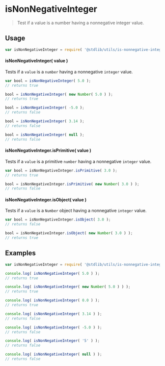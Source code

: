 # isNonNegativeInteger

> Test if a value is a number having a nonnegative integer value.

<!-- <usage> -->

## Usage

``` javascript
var isNonNegativeInteger = require( '@stdlib/utils/is-nonnegative-integer' );
```

#### isNonNegativeInteger( value )

Tests if a `value` is a `number` having a nonnegative `integer` value.

``` javascript
var bool = isNonNegativeInteger( 5.0 );
// returns true

bool = isNonNegativeInteger( new Number( 5.0 ) );
// returns true

bool = isNonNegativeInteger( -5.0 );
// returns false

bool = isNonNegativeInteger( 3.14 );
// returns false

bool = isNonNegativeInteger( null );
// returns false
```

#### isNonNegativeInteger.isPrimitive( value )

Tests if a `value` is a primitive `number` having a nonnegative `integer` value.

``` javascript
var bool = isNonNegativeInteger.isPrimitive( 3.0 );
// returns true

bool = isNonNegativeInteger.isPrimitive( new Number( 3.0 ) );
// returns false
```

#### isNonNegativeInteger.isObject( value )

Tests if a `value` is a `Number` object having a nonnegative `integer` value.

``` javascript
var bool = isNonNegativeInteger.isObject( 3.0 );
// returns false

bool = isNonNegativeInteger.isObject( new Number( 3.0 ) );
// returns true
```

<!-- </usage> -->


<!-- <examples> -->

## Examples

``` javascript
var isNonNegativeInteger = require( '@stdlib/utils/is-nonnegative-integer' );

console.log( isNonNegativeInteger( 5.0 ) );
// returns true

console.log( isNonNegativeInteger( new Number( 5.0 ) ) );
// returns true

console.log( isNonNegativeInteger( 0.0 ) );
// returns true

console.log( isNonNegativeInteger( 3.14 ) );
// returns false

console.log( isNonNegativeInteger( -5.0 ) );
// returns false

console.log( isNonNegativeInteger( '5' ) );
// returns false

console.log( isNonNegativeInteger( null ) );
// returns false
```

<!-- </examples> -->

<!-- <links> -->

<!-- </links> -->
